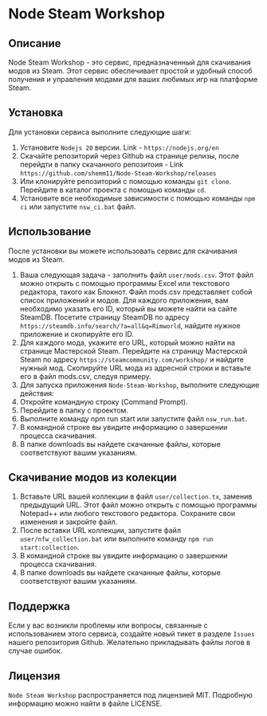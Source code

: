 # Node Steam Workshop

## Описание

Node Steam Workshop - это сервис, предназначенный для скачивания модов из Steam. Этот сервис обеспечивает простой и удобный способ получения и управления модами для ваших любимых игр на платформе Steam.

## Установка

Для установки сервиса выполните следующие шаги:
1. Установите `Nodejs 20` версии. Link - `https://nodejs.org/en`
2. Скачайте репозиторий через Github на странице релизы, после перейдти в папку скачанного репозитоия - Link `https://github.com/shemm11/Node-Steam-Workshop/releases`
  1. Или клонируйте репозиторий с помощью команды `git clone`. Перейдите в каталог проекта с помощью команды `cd`.
3. Установите все необходимые зависимости с помощью команды `npm ci` или запустите `nsw_ci.bat` файл.

## Использование

После установки вы можете использовать сервис для скачивания модов из Steam.
1. Ваша следующая задача - заполнить файл `user/mods.csv`. Этот файл можно открыть с помощью программы Excel или текстового редактора, такого как Блокнот. Файл mods.csv представляет собой список приложений и модов. Для каждого приложения, вам необходимо указать его ID, который вы можете найти на сайте SteamDB. Посетите страницу SteamDB по адресу `https://steamdb.info/search/?a=all&q=Rimworld`, найдите нужное приложение и скопируйте его ID. 
2. Для каждого мода, укажите его URL, который можно найти на странице Мастерской Steam. Перейдите на страницу Мастерской Steam по адресу `https://steamcommunity.com/workshop/` и найдите нужный мод. Скопируйте URL мода из адресной строки и вставьте его в файл mods.csv, следуя примеру.
3. Для запуска приложения `Node-Steam-Workshop`, выполните следующие действия:
  1. Откройте командную строку (Command Prompt).
  2. Перейдите в папку с проектом.
  3. Выполните команду npm run start или запустите файл `nsw_run.bat`.
4. В командной строке вы увидите информацию о завершении процесса скачивания.
5. В папке downloads вы найдете скачанные файлы, которые соответствуют вашим указаниям.

## Скачивание модов из колекции

1. Вставьте URL вашей коллекции в файл `user/collection.tx`, заменив предыдущий URL. Этот файл можно открыть с помощью программы Notepad++ или любого текстового редактора. Сохраните свои изменения и закройте файл. 
2. После вставки URL коллекции, запустите файл `user/nfw_collection.bat` или выполните команду `npm run start:collection`.
3. В командной строке вы увидите информацию о завершении процесса скачивания.
4. В папке downloads вы найдете скачанные файлы, которые соответствуют вашим указаниям.

## Поддержка

Если у вас возникли проблемы или вопросы, связанные с использованием этого сервиса, создайте новый тикет в разделе `Issues` нашего репозитория Github.
Желательно прикладывать файлы логов в случае ошибок.

## Лицензия

`Node Steam Workshop` распространяется под лицензией MIT. Подробную информацию можно найти в файле LICENSE.